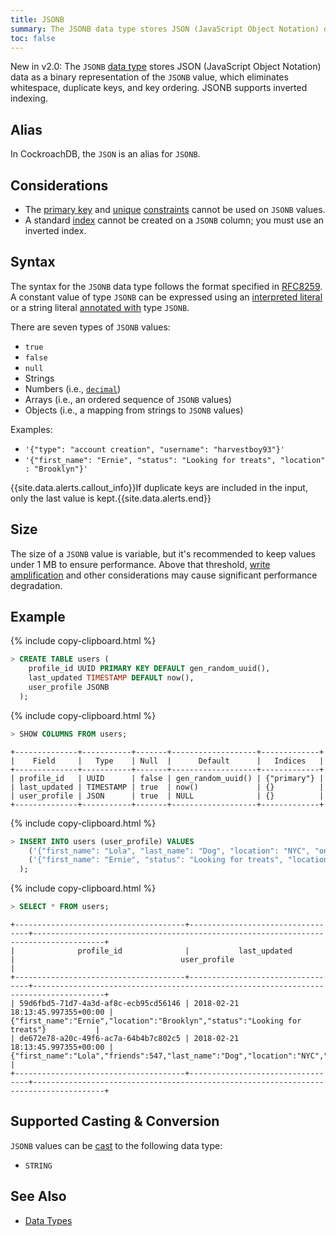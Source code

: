 ```yaml
---
title: JSONB
summary: The JSONB data type stores JSON (JavaScript Object Notation) data.
toc: false
---
```


<span class="version-tag">New in v2.0:</span> The `JSONB` [data type](data-types.html) stores JSON (JavaScript Object Notation) data as a binary representation of the `JSONB` value, which eliminates whitespace, duplicate keys, and key ordering. JSONB supports inverted indexing.

<!--To Do:
- This is a good opportunity to communicate how useful this feature is.
- Docs will leverage blog content for this (Andy to draft in early March) -->

<div id="toc"></div>

## Alias

In CockroachDB, the `JSON` is an alias for `JSONB`.

## Considerations

- The [primary key](primary-key.html) and [unique](unique.html) [constraints](constraints.html) cannot be used on `JSONB` values.
- A standard [index](indexes.html) cannot be created on a `JSONB` column; you must use an inverted index.

## Syntax

The syntax for the `JSONB` data type follows the format specified in [RFC8259](https://tools.ietf.org/html/rfc8259). A constant value of type `JSONB` can be expressed using an
[interpreted literal](sql-constants.html#interpreted-literals) or a
string literal
[annotated with](sql-expressions.html#explicitly-typed-expressions)
type `JSONB`.

There are seven types of `JSONB` values:

- `true`
- `false`
-  `null`
- Strings
- Numbers (i.e., [`decimal`](decimal))
- Arrays (i.e., an ordered sequence of `JSONB` values)
- Objects (i.e., a mapping from strings to `JSONB` values)

Examples:

- `'{"type": "account creation", "username": "harvestboy93"}'`
- `'{"first_name": "Ernie", "status": "Looking for treats", "location" : "Brooklyn"}'`

{{site.data.alerts.callout_info}}If duplicate keys are included in the input, only the last value is kept.{{site.data.alerts.end}}

## Size

The size of a `JSONB` value is variable, but it's recommended to keep values under 1 MB to ensure performance. Above that threshold, [write amplification](https://en.wikipedia.org/wiki/Write_amplification) and other considerations may cause significant performance degradation.

## Example

{% include copy-clipboard.html %}
~~~ sql
> CREATE TABLE users (
    profile_id UUID PRIMARY KEY DEFAULT gen_random_uuid(),
    last_updated TIMESTAMP DEFAULT now(),
    user_profile JSONB
  );
~~~

{% include copy-clipboard.html %}
~~~ sql
> SHOW COLUMNS FROM users;
~~~
~~~
+--------------+-----------+-------+-------------------+-------------+
|    Field     |   Type    | Null  |      Default      |   Indices   |
+--------------+-----------+-------+-------------------+-------------+
| profile_id   | UUID      | false | gen_random_uuid() | {"primary"} |
| last_updated | TIMESTAMP | true  | now()             | {}          |
| user_profile | JSON      | true  | NULL              | {}          |
+--------------+-----------+-------+-------------------+-------------+
~~~

{% include copy-clipboard.html %}
~~~ sql
> INSERT INTO users (user_profile) VALUES
    ('{"first_name": "Lola", "last_name": "Dog", "location": "NYC", "online" : true, "friends" : 547}'),
    ('{"first_name": "Ernie", "status": "Looking for treats", "location" : "Brooklyn"}'
  );
~~~

{% include copy-clipboard.html %}
~~~ sql
> SELECT * FROM users;
~~~
~~~
+--------------------------------------+----------------------------------+--------------------------------------------------------------------------------------+
|              profile_id              |           last_updated           |                                     user_profile                                     |
+--------------------------------------+----------------------------------+--------------------------------------------------------------------------------------+
| 59d6fbd5-71d7-4a3d-af8c-ecb95cd56146 | 2018-02-21 18:13:45.997355+00:00 | {"first_name":"Ernie","location":"Brooklyn","status":"Looking for treats"}           |
| de672e78-a20c-49f6-ac7a-64b4b7c802c5 | 2018-02-21 18:13:45.997355+00:00 | {"first_name":"Lola","friends":547,"last_name":"Dog","location":"NYC","online":true} |
+--------------------------------------+----------------------------------+--------------------------------------------------------------------------------------+
~~~

## Supported Casting & Conversion

`JSONB` values can be [cast](data-types.html#data-type-conversions-casts) to the following data type:

- `STRING`

## See Also

- [Data Types](data-types.html)

<!-- - [`JSONB` Tutorials]()
- [Inverted Indexes]() -->
